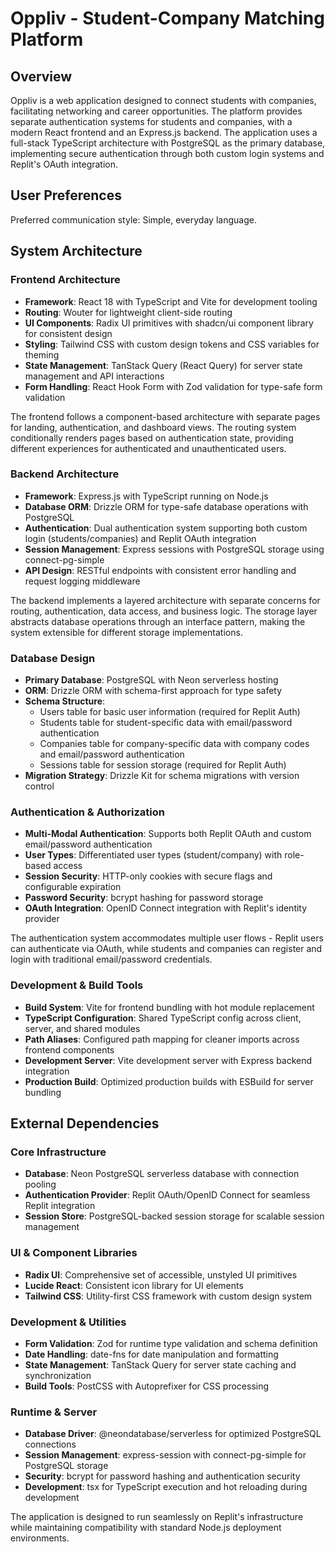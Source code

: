 # Oppliv - Student-Company Matching Platform

## Overview

Oppliv is a web application designed to connect students with companies, facilitating networking and career opportunities. The platform provides separate authentication systems for students and companies, with a modern React frontend and an Express.js backend. The application uses a full-stack TypeScript architecture with PostgreSQL as the primary database, implementing secure authentication through both custom login systems and Replit's OAuth integration.

## User Preferences

Preferred communication style: Simple, everyday language.

## System Architecture

### Frontend Architecture
- **Framework**: React 18 with TypeScript and Vite for development tooling
- **Routing**: Wouter for lightweight client-side routing
- **UI Components**: Radix UI primitives with shadcn/ui component library for consistent design
- **Styling**: Tailwind CSS with custom design tokens and CSS variables for theming
- **State Management**: TanStack Query (React Query) for server state management and API interactions
- **Form Handling**: React Hook Form with Zod validation for type-safe form validation

The frontend follows a component-based architecture with separate pages for landing, authentication, and dashboard views. The routing system conditionally renders pages based on authentication state, providing different experiences for authenticated and unauthenticated users.

### Backend Architecture
- **Framework**: Express.js with TypeScript running on Node.js
- **Database ORM**: Drizzle ORM for type-safe database operations with PostgreSQL
- **Authentication**: Dual authentication system supporting both custom login (students/companies) and Replit OAuth integration
- **Session Management**: Express sessions with PostgreSQL storage using connect-pg-simple
- **API Design**: RESTful endpoints with consistent error handling and request logging middleware

The backend implements a layered architecture with separate concerns for routing, authentication, data access, and business logic. The storage layer abstracts database operations through an interface pattern, making the system extensible for different storage implementations.

### Database Design
- **Primary Database**: PostgreSQL with Neon serverless hosting
- **ORM**: Drizzle ORM with schema-first approach for type safety
- **Schema Structure**: 
  - Users table for basic user information (required for Replit Auth)
  - Students table for student-specific data with email/password authentication
  - Companies table for company-specific data with company codes and email/password authentication
  - Sessions table for session storage (required for Replit Auth)
- **Migration Strategy**: Drizzle Kit for schema migrations with version control

### Authentication & Authorization
- **Multi-Modal Authentication**: Supports both Replit OAuth and custom email/password authentication
- **User Types**: Differentiated user types (student/company) with role-based access
- **Session Security**: HTTP-only cookies with secure flags and configurable expiration
- **Password Security**: bcrypt hashing for password storage
- **OAuth Integration**: OpenID Connect integration with Replit's identity provider

The authentication system accommodates multiple user flows - Replit users can authenticate via OAuth, while students and companies can register and login with traditional email/password credentials.

### Development & Build Tools
- **Build System**: Vite for frontend bundling with hot module replacement
- **TypeScript Configuration**: Shared TypeScript config across client, server, and shared modules
- **Path Aliases**: Configured path mapping for cleaner imports across frontend components
- **Development Server**: Vite development server with Express backend integration
- **Production Build**: Optimized production builds with ESBuild for server bundling

## External Dependencies

### Core Infrastructure
- **Database**: Neon PostgreSQL serverless database with connection pooling
- **Authentication Provider**: Replit OAuth/OpenID Connect for seamless Replit integration
- **Session Store**: PostgreSQL-backed session storage for scalable session management

### UI & Component Libraries
- **Radix UI**: Comprehensive set of accessible, unstyled UI primitives
- **Lucide React**: Consistent icon library for UI elements
- **Tailwind CSS**: Utility-first CSS framework with custom design system

### Development & Utilities
- **Form Validation**: Zod for runtime type validation and schema definition
- **Date Handling**: date-fns for date manipulation and formatting
- **State Management**: TanStack Query for server state caching and synchronization
- **Build Tools**: PostCSS with Autoprefixer for CSS processing

### Runtime & Server
- **Database Driver**: @neondatabase/serverless for optimized PostgreSQL connections
- **Session Management**: express-session with connect-pg-simple for PostgreSQL storage
- **Security**: bcrypt for password hashing and authentication security
- **Development**: tsx for TypeScript execution and hot reloading during development

The application is designed to run seamlessly on Replit's infrastructure while maintaining compatibility with standard Node.js deployment environments.